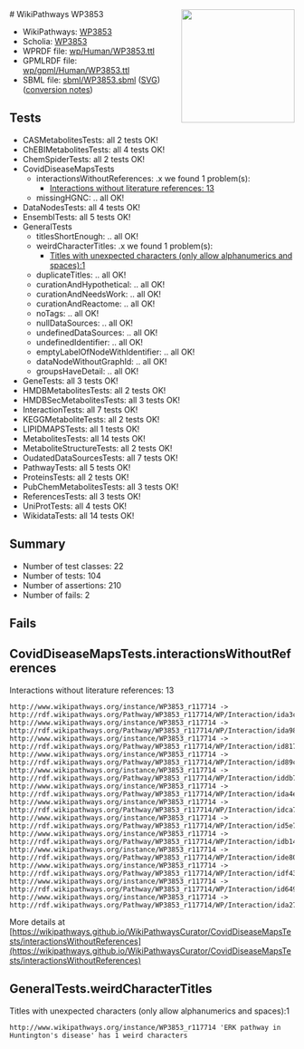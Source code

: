 <img style="float: right; width: 200px" src="../logo.png" />
# WikiPathways WP3853

* WikiPathways: [WP3853](https://identifiers.org/wikipathways:WP3853)
* Scholia: [WP3853](https://scholia.toolforge.org/wikipathways/WP3853)
* WPRDF file: [wp/Human/WP3853.ttl](../wp/Human/WP3853.ttl)
* GPMLRDF file: [wp/gpml/Human/WP3853.ttl](../wp/gpml/Human/WP3853.ttl)
* SBML file: [sbml/WP3853.sbml](../sbml/WP3853.sbml) ([SVG](../sbml/WP3853.svg)) ([conversion notes](../sbml/WP3853.txt))

## Tests
* CASMetabolitesTests: all 2 tests OK!
* ChEBIMetabolitesTests: all 4 tests OK!
* ChemSpiderTests: all 2 tests OK!
* CovidDiseaseMapsTests
    * interactionsWithoutReferences: .x we found 1 problem(s):
        * [Interactions without literature references: 13](#9701cce4)
    * missingHGNC: .. all OK!
* DataNodesTests: all 4 tests OK!
* EnsemblTests: all 5 tests OK!
* GeneralTests
    * titlesShortEnough: .. all OK!
    * weirdCharacterTitles: .x we found 1 problem(s):
        * [Titles with unexpected characters (only allow alphanumerics and spaces):1](#fda87b3f)
    * duplicateTitles: .. all OK!
    * curationAndHypothetical: .. all OK!
    * curationAndNeedsWork: .. all OK!
    * curationAndReactome: .. all OK!
    * noTags: .. all OK!
    * nullDataSources: .. all OK!
    * undefinedDataSources: .. all OK!
    * undefinedIdentifier: .. all OK!
    * emptyLabelOfNodeWithIdentifier: .. all OK!
    * dataNodeWithoutGraphId: .. all OK!
    * groupsHaveDetail: .. all OK!
* GeneTests: all 3 tests OK!
* HMDBMetabolitesTests: all 2 tests OK!
* HMDBSecMetabolitesTests: all 3 tests OK!
* InteractionTests: all 7 tests OK!
* KEGGMetaboliteTests: all 2 tests OK!
* LIPIDMAPSTests: all 1 tests OK!
* MetabolitesTests: all 14 tests OK!
* MetaboliteStructureTests: all 2 tests OK!
* OudatedDataSourcesTests: all 7 tests OK!
* PathwayTests: all 5 tests OK!
* ProteinsTests: all 2 tests OK!
* PubChemMetabolitesTests: all 3 tests OK!
* ReferencesTests: all 3 tests OK!
* UniProtTests: all 4 tests OK!
* WikidataTests: all 14 tests OK!


## Summary

* Number of test classes: 22
* Number of tests: 104
* Number of assertions: 210
* Number of fails: 2

## Fails

<a name="9701cce4" />

## CovidDiseaseMapsTests.interactionsWithoutReferences

Interactions without literature references: 13
```
http://www.wikipathways.org/instance/WP3853_r117714 -> http://rdf.wikipathways.org/Pathway/WP3853_r117714/WP/Interaction/ida3c58ce5
http://www.wikipathways.org/instance/WP3853_r117714 -> http://rdf.wikipathways.org/Pathway/WP3853_r117714/WP/Interaction/ida986be47
http://www.wikipathways.org/instance/WP3853_r117714 -> http://rdf.wikipathways.org/Pathway/WP3853_r117714/WP/Interaction/id8177400b
http://www.wikipathways.org/instance/WP3853_r117714 -> http://rdf.wikipathways.org/Pathway/WP3853_r117714/WP/Interaction/id89c61cc0
http://www.wikipathways.org/instance/WP3853_r117714 -> http://rdf.wikipathways.org/Pathway/WP3853_r117714/WP/Interaction/iddb793ffd
http://www.wikipathways.org/instance/WP3853_r117714 -> http://rdf.wikipathways.org/Pathway/WP3853_r117714/WP/Interaction/ida4e1423f
http://www.wikipathways.org/instance/WP3853_r117714 -> http://rdf.wikipathways.org/Pathway/WP3853_r117714/WP/Interaction/idca710829
http://www.wikipathways.org/instance/WP3853_r117714 -> http://rdf.wikipathways.org/Pathway/WP3853_r117714/WP/Interaction/id5e78f474
http://www.wikipathways.org/instance/WP3853_r117714 -> http://rdf.wikipathways.org/Pathway/WP3853_r117714/WP/Interaction/idb14fbdf2
http://www.wikipathways.org/instance/WP3853_r117714 -> http://rdf.wikipathways.org/Pathway/WP3853_r117714/WP/Interaction/ide8006ddf
http://www.wikipathways.org/instance/WP3853_r117714 -> http://rdf.wikipathways.org/Pathway/WP3853_r117714/WP/Interaction/idf43a8431
http://www.wikipathways.org/instance/WP3853_r117714 -> http://rdf.wikipathways.org/Pathway/WP3853_r117714/WP/Interaction/id6499de42
http://www.wikipathways.org/instance/WP3853_r117714 -> http://rdf.wikipathways.org/Pathway/WP3853_r117714/WP/Interaction/ida279db59
```

More details at [https://wikipathways.github.io/WikiPathwaysCurator/CovidDiseaseMapsTests/interactionsWithoutReferences](https://wikipathways.github.io/WikiPathwaysCurator/CovidDiseaseMapsTests/interactionsWithoutReferences)

<a name="fda87b3f" />

## GeneralTests.weirdCharacterTitles

Titles with unexpected characters (only allow alphanumerics and spaces):1
```
http://www.wikipathways.org/instance/WP3853_r117714 'ERK pathway in Huntington's disease' has 1 weird characters
```

